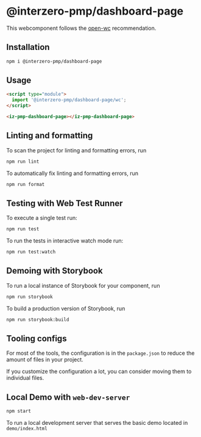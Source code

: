 # @interzero-pmp/dashboard-page

This webcomponent follows the [open-wc](https://github.com/open-wc/open-wc) recommendation.

## Installation

```bash
npm i @interzero-pmp/dashboard-page
```

## Usage

```html
<script type="module">
  import '@interzero-pmp/dashboard-page/wc';
</script>

<iz-pmp-dashboard-page></iz-pmp-dashboard-page>
```

## Linting and formatting

To scan the project for linting and formatting errors, run

```bash
npm run lint
```

To automatically fix linting and formatting errors, run

```bash
npm run format
```

## Testing with Web Test Runner

To execute a single test run:

```bash
npm run test
```

To run the tests in interactive watch mode run:

```bash
npm run test:watch
```

## Demoing with Storybook

To run a local instance of Storybook for your component, run

```bash
npm run storybook
```

To build a production version of Storybook, run

```bash
npm run storybook:build
```


## Tooling configs

For most of the tools, the configuration is in the `package.json` to reduce the amount of files in your project.

If you customize the configuration a lot, you can consider moving them to individual files.

## Local Demo with `web-dev-server`

```bash
npm start
```

To run a local development server that serves the basic demo located in `demo/index.html`
